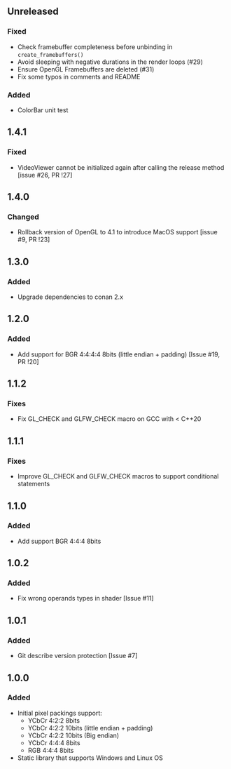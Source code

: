 ## Unreleased

### Fixed

- Check framebuffer completeness before unbinding in `create_framebuffers()`
- Avoid sleeping with negative durations in the render loops (#29)
- Ensure OpenGL Framebuffers are deleted (#31)
- Fix some typos in comments and README

### Added
- ColorBar unit test


## 1.4.1

### Fixed
- VideoViewer cannot be initialized again after calling the release method [issue #26, PR !27]

## 1.4.0

### Changed
- Rollback version of OpenGL to 4.1 to introduce MacOS support [issue #9, PR !23]

## 1.3.0
 
### Added
- Upgrade dependencies to conan 2.x

## 1.2.0

### Added
- Add support for BGR 4:4:4:4 8bits (little endian + padding) [Issue #19, PR !20]

## 1.1.2

### Fixes
- Fix GL_CHECK and GLFW_CHECK macro on GCC with < C++20
  
## 1.1.1

### Fixes
- Improve GL_CHECK and GLFW_CHECK macros to support conditional statements

## 1.1.0

### Added
- Add support BGR 4:4:4 8bits

## 1.0.2

### Added
- Fix wrong operands types in shader [Issue #11]

## 1.0.1

### Added
- Git describe version protection [Issue #7]

## 1.0.0

### Added
- Initial pixel packings support:
    - YCbCr 4:2:2 8bits
    - YCbCr 4:2:2 10bits (little endian + padding)
    - YCbCr 4:2:2 10bits (Big endian)
    - YCbCr 4:4:4 8bits
    - RGB 4:4:4 8bits
- Static library that supports Windows and Linux OS
